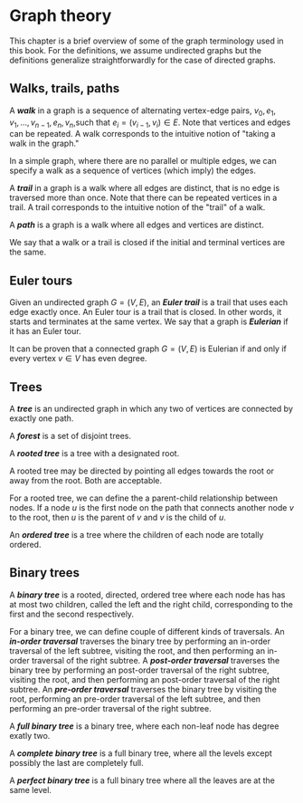 Graph theory
============

This chapter is a brief overview of some of the graph terminology used
in this book. For the definitions, we assume undirected graphs but the
definitions generalize straightforwardly for the case of directed
graphs.

Walks, trails, paths
--------------------

A ***walk*** in a graph is a sequence of alternating vertex-edge
pairs, $v_0, e_1, v_1, \ldots, v_{n-1}, e_n, v_n$,such that $e_i =
(v_{i-1}, v_i) \in E$. Note that vertices and edges can be repeated. A
walk corresponds to the intuitive notion of "taking a walk in the
graph."

In a simple graph, where there are no parallel or multiple edges, we
can specify a walk as a sequence of vertices (which imply) the edges.

A ***trail*** in a graph is a walk where all edges are distinct, that
is no edge is traversed more than once. Note that there can be
repeated vertices in a trail. A trail corresponds to the intuitive
notion of the "trail" of a walk.

A ***path*** is a graph is a walk where all edges and vertices are
distinct.

We say that a walk or a trail is closed if the initial and terminal
vertices are the same.

Euler tours
-----------

Given an undirected graph $G=(V,E)$, an ***Euler trail*** is a trail
that uses each edge exactly once. An Euler tour is a trail that is
closed. In other words, it starts and terminates at the same
vertex. We say that a graph is ***Eulerian*** if it has an Euler tour.

It can be proven that a connected graph $G=(V,E)$ is Eulerian if and
only if every vertex $v \in V$ has even degree.

Trees
-----

A ***tree*** is an undirected graph in which any two of vertices are
connected by exactly one path.

A ***forest*** is a set of disjoint trees.

A ***rooted tree*** is a tree with a designated root.

A rooted tree may be directed by pointing all edges towards the root or away from the root. Both are acceptable.

For a rooted tree, we can define the a parent-child relationship
between nodes. If a node $u$ is the first node on the path that
connects another node $v$ to the root, then $u$ is the parent of $v$
and $v$ is the child of $u$.

An ***ordered tree*** is a tree where the children of each node are
totally ordered.

Binary trees
------------

A ***binary tree*** is a rooted, directed, ordered tree where each
node has has at most two children, called the left and the right
child, corresponding to the first and the second respectively.

For a binary tree, we can define couple of different kinds of
traversals. An ***in-order traversal*** traverses the binary tree by
performing an in-order traversal of the left subtree, visiting the
root, and then performing an in-order traversal of the right
subtree. A ***post-order traversal*** traverses the binary tree by
performing an post-order traversal of the right subtree, visiting the
root, and then performing an post-order traversal of the right
subtree. An ***pre-order traversal*** traverses the binary tree by
visiting the root, performing an pre-order traversal of the left
subtree, and then performing an pre-order traversal of the right
subtree.

A ***full binary tree*** is a binary tree, where each non-leaf node
has degree exatly two.

A ***complete binary tree*** is a full binary tree, where all the
levels except possibly the last are completely full.

A ***perfect binary tree*** is a full binary tree where all the leaves
are at the same level.
